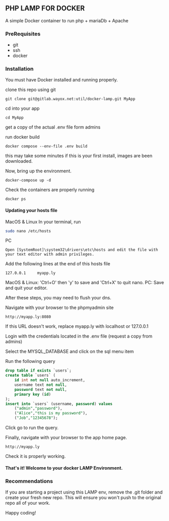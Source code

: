 ## PHP LAMP FOR DOCKER
A simple Docker container to run php + mariaDb + Apache

### PreRequisites

 * git
 * ssh
 * docker

### Installation

You must have Docker installed and running properly.

clone this repo using git

`git clone git@gitlab.wayox.net:util/docker-lamp.git MyApp`

cd into your app

`cd MyApp`

get a copy of the actual .env file form admins

run docker build

`docker compose --env-file .env build`

this may take some minutes if this is your first install, images are been downloaded.

Now, bring up the environment.

`docker-compose up -d`

Check the containers are properly running

`docker ps`

#### Updating your hosts file
MacOS & Linux
In your terminal, run
```sh
sudo nano /etc/hosts
```
PC
```
Open [SystemRoot]\system32\drivers\etc\hosts and edit the file with your text editor with admin privileges.
```
Add the following lines at the end of this hosts file
```
127.0.0.1     myapp.ly
```
MacOS & Linux: 'Ctrl+O' then 'y' to save and 'Ctrl+X' to quit nano.
PC: Save and quit your editor.

After these steps, you may need to flush your dns.

Navigate with your browser to the phpmyadmin site

`http://myapp.ly:8080`

If this URL doesn't work, replace myapp.ly with localhost or 127.0.0.1 

Login with the credentials located in the .env file (request a copy from admins)

Select the MYSQL_DATABASE and click on the sql menu item

Run the following query

```sql
drop table if exists `users`;
create table `users` (
    id int not null auto_increment,
    username text not null,
    password text not null,
    primary key (id)
);
insert into `users` (username, password) values
    ("admin","password"),
    ("Alice","this is my password"),
    ("Job","12345678");
```

Click go to run the query.

Finally, navigate with your browser to the app home page.

`http://myapp.ly`

Check it is properly working.

#### That's it! Welcome to your docker LAMP Environment.

### Recommendations

If you are starting a project using this LAMP env, remove the .git folder and create your fresh new repo. This will ensure you won't push to the original repo all of your work.

Happy coding!


